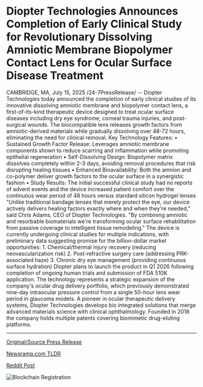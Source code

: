 # Diopter Technologies Announces Completion of Early Clinical Study for Revolutionary Dissolving Amniotic Membrane Biopolymer Contact Lens for Ocular Surface Disease Treatment

CAMBRIDGE, MA, July 15, 2025 /24-7PressRelease/ -- Diopter Technologies today announced the completion of early clinical studies of its innovative dissolving amniotic membrane and biopolymer contact lens, a first-of-its-kind therapeutic device designed to treat ocular surface diseases including dry eye syndrome, corneal trauma injuries, and post-surgical wounds. The biocompatible lens releases growth factors from amniotic-derived materials while gradually dissolving over 48-72 hours, eliminating the need for clinical removal.  Key Technology Features: • Sustained Growth Factor Release: Leverages amniotic membrane components shown to reduce scarring and inflammation while promoting epithelial regeneration  • Self-Dissolving Design: Biopolymer matrix dissolves completely within 2-3 days, avoiding removal procedures that risk disrupting healing tissues  • Enhanced Bioavailability: Both the amnion and co-polymer deliver growth factors to the ocular surface in a synergistic fashion  • Study Results: The initial successful clinical study had no reports of advent events and the device increased patient comfort over the continuous wear period of 48 hours versus standard silicon hydrogel lenses   "Unlike traditional bandage lenses that merely protect the eye, our device actively delivers healing factors exactly where and when they're needed," said Chris Adams, CEO of Diopter Technologies. "By combining amniotic and resorbable biomaterials we're transforming ocular surface rehabilitation from passive coverage to intelligent tissue remodeling."  The device is currently undergoing clinical studies for multiple indications, with preliminary data suggesting promise for the billion-dollar market opportunities: 1. Chemical/thermal injury recovery (reducing neovascularization risk) 2. Post-refractive surgery care (addressing PRK-associated haze) 3. Chronic dry eye management (providing continuous surface hydration)  Diopter plans to launch the product in Q1 2026 following completion of ongoing human trials and submission of FDA 510K application. The technology represents a strategic expansion of the company's ocular drug delivery portfolio, which previously demonstrated nine-day intraocular pressure control from a single 50-hour lens wear period in glaucoma models.  A pioneer in ocular therapeutic delivery systems, Diopter Technologies develops bio integrated solutions that merge advanced materials science with clinical ophthalmology. Founded in 2018 the company holds multiple patents covering biomimetic drug-eluting platforms. 

---

[Original/Source Press Release](https://www.24-7pressrelease.com/press-release/524844/diopter-technologies-announces-completion-of-early-clinical-study-for-revolutionary-dissolving-amniotic-membrane-biopolymer-contact-lens-for-ocular-surface-disease-treatment)
                    

[Newsramp.com TLDR](https://newsramp.com/curated-news/diopter-technologies-unveils-revolutionary-self-dissolving-contact-lens-for-eye-healing/adb6cbb4adb1259970b75076ee66fc05) 

 



[Reddit Post](https://www.reddit.com/r/Business_NewsRamp/comments/1m0bem0/diopter_technologies_unveils_revolutionary/) 



![Blockchain Registration](https://cdn.newsramp.app/24-7PressRelease/qrcode/257/15/zeroQTVp.webp)